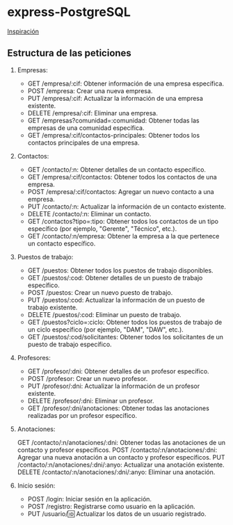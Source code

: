 # express-PostgreSQL

[Inspiración](https://www.atatus.com/blog/building-crud-rest-api-with-node-js-express-js-and-postgresql/)

## Estructura de las peticiones

1. Empresas:

   * GET /empresa/:cif: Obtener información de una empresa específica.
   * POST /empresa: Crear una nueva empresa.
   * PUT /empresa/:cif: Actualizar la información de una empresa existente.
   * DELETE /empresa/:cif: Eliminar una empresa.
   * GET /empresas?comunidad=:comunidad: Obtener todas las empresas de una comunidad específica.
   * GET /empresa/:cif/contactos-principales: Obtener todos los contactos principales de una empresa.

2. Contactos:

   * GET /contacto/:n: Obtener detalles de un contacto específico.
   * GET /empresa/:cif/contactos: Obtener todos los contactos de una empresa.
   * POST /empresa/:cif/contactos: Agregar un nuevo contacto a una empresa.
   * PUT /contacto/:n: Actualizar la información de un contacto existente.
   * DELETE /contacto/:n: Eliminar un contacto.
   * GET /contactos?tipo=:tipo: Obtener todos los contactos de un tipo específico (por ejemplo, "Gerente", "Técnico", etc.).
   * GET /contacto/:n/empresa: Obtener la empresa a la que pertenece un contacto específico.

3. Puestos de trabajo:

    * GET /puestos: Obtener todos los puestos de trabajo disponibles.
    * GET /puestos/:cod: Obtener detalles de un puesto de trabajo específico.
    * POST /puestos: Crear un nuevo puesto de trabajo.
    * PUT /puestos/:cod: Actualizar la información de un puesto de trabajo existente.
    * DELETE /puestos/:cod: Eliminar un puesto de trabajo.
    * GET /puestos?ciclo=:ciclo: Obtener todos los puestos de trabajo de un ciclo específico (por ejemplo, "DAM", "DAW", etc.).
    * GET /puestos/:cod/solicitantes: Obtener todos los solicitantes de un puesto de trabajo específico.

4. Profesores:

    * GET /profesor/:dni: Obtener detalles de un profesor específico.
    * POST /profesor: Crear un nuevo profesor.
    * PUT /profesor/:dni: Actualizar la información de un profesor existente.
    * DELETE /profesor/:dni: Eliminar un profesor.
    * GET /profesor/:dni/anotaciones: Obtener todas las anotaciones realizadas por un profesor específico.

5. Anotaciones:

    GET /contacto/:n/anotaciones/:dni: Obtener todas las anotaciones de un contacto y profesor específicos.
    POST /contacto/:n/anotaciones/:dni: Agregar una nueva anotación a un contacto y profesor específicos.
    PUT /contacto/:n/anotaciones/:dni/:anyo: Actualizar una anotación existente.
    DELETE /contacto/:n/anotaciones/:dni/:anyo: Eliminar una anotación.

6. Inicio sesión:

   * POST /login: Iniciar sesión en la aplicación.
   * POST /registro: Registrarse como usuario en la aplicación.
   * PUT /usuario/:id: Actualizar los datos de un usuario registrado.
